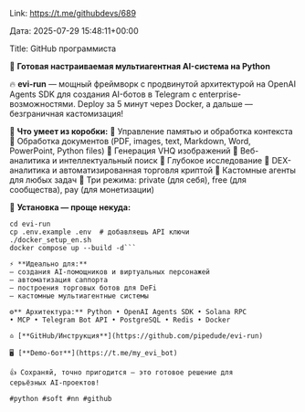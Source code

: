 Link: https://t.me/githubdevs/689

Дата: 2025-07-29 15:48:11+00:00

Title: GitHub программиста

🧨 **Готовая настраиваемая мультиагентная AI-система на
Python**

🔥 **evi-run** — мощный фреймворк с продвинутой архитектурой
на OpenAI Agents SDK для создания AI-ботов в Telegram с
enterprise-возможностями. Deploy за 5 минут через Docker, а
дальше — безграничная кастомизация!

🧠 **Что умеет из коробки:**
💬 Управление памятью и обработка контекста
💬 Обработка документов (PDF, images, text, Markdown, Word,
PowerPoint, Python files)
💬 Генерация VHQ изображений
💬 Веб-аналитика и интеллектуальный поиск
💬 Глубокое исследование
💬 DEX-аналитика и автоматизированная торговля криптой
💬 Кастомные агенты для любых задач
💬 Три режима: private (для себя), free (для сообщества), pay
(для монетизации)

👊 **Установка — проще некуда:**
```git clone https://github.com/pipedude/evi-run.git
cd evi-run
cp .env.example .env  # добавляешь API ключи
./docker_setup_en.sh
docker compose up --build -d```

⚡️ **Идеально для:**
— создания AI-помощников и виртуальных персонажей
— автоматизация саппорта
— построения торговых ботов для DeFi
— кастомные мультиагентные системы

⚙️** Архитектура:** Python • OpenAI Agents SDK • Solana RPC
• MCP • Telegram Bot API • PostgreSQL • Redis • Docker

♎️ [**GitHub/Инструкция**](https://github.com/pipedude/evi-run)

🖥 [**Demo-бот**](https://t.me/my_evi_bot)

👍 Сохраняй, точно пригодится — это готовое решение для
серьёзных AI-проектов!

#python #soft #nn #github

